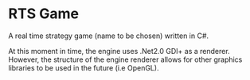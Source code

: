 # RTS Game
A real time strategy game (name to be chosen) written in C#. 

At this moment in time, the engine uses .Net2.0 GDI+ as a renderer. However, the structure of the engine renderer allows for other graphics libraries to be used in the future (i.e OpenGL).

